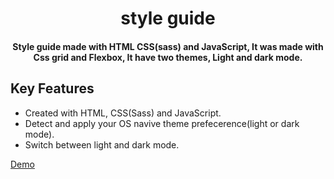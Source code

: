 <h1 align="center">
  style guide
  <br>
</h1>


<h4 align="center">Style guide made with HTML CSS(sass) and JavaScript, It was made with Css grid and Flexbox, It have two themes, Light and dark mode.</h4>

## Key Features

- Created with HTML, CSS(Sass) and JavaScript.
- Detect and apply your OS navive theme prefecerence(light or dark mode).
- Switch between light and dark mode.


[Demo](https://style-guide-platzi-master.vercel.app/)
